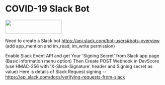 # COVID-19 Slack Bot

[<img src="https://firebasestorage.googleapis.com/v0/b/bkind-a71be.appspot.com/o/images%2Fpublic%2Fdeploy_on_devscore2-high-res.png?alt=media&token=ec117ba5-3915-482e-b011-e25304bb94b4" height="44px" width="180px">](https://app.devscore.dev/functions/editor?gitPath=https://github.com/DevScoreInc/samples&dirPath=COVID-19-Slack-Bot)


Need to create a Slack bot https://api.slack.com/bot-users#bots-overview (add app_mention and im_read, im_write permission)

Enable Slack Event API and get Your 'Signing Secret' from Slack app page (Basic information menu option)
Then Create POST Webhook in DevScore (use HMAC-256 with 'X-Slack-Signature' header and Signing secret as value) 
Here is details of Slack Request signing -- https://api.slack.com/docs/verifying-requests-from-slack




